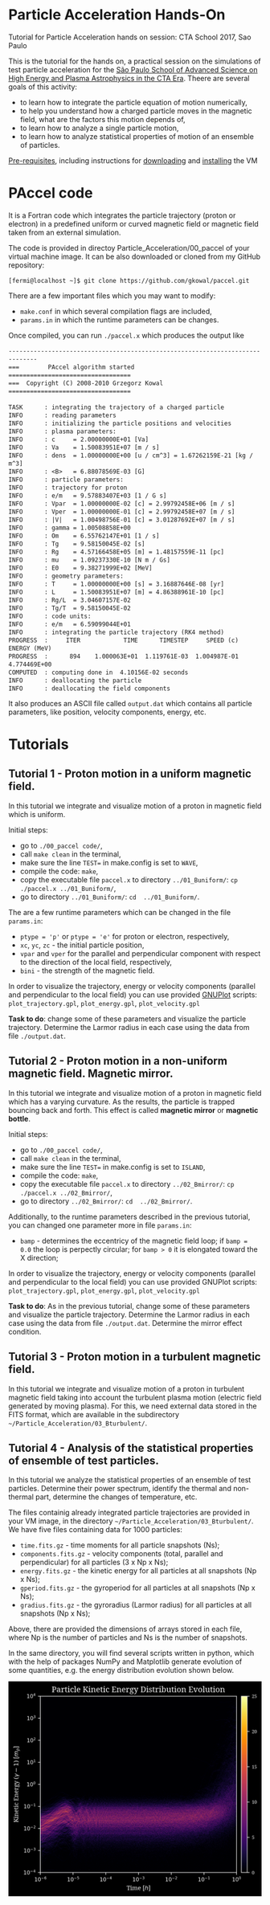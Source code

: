 # Particle Acceleration Hands-On

Tutorial for Particle Acceleration hands on session: CTA School 2017, Sao Paulo

This is the tutorial for the hands on, a practical session on the simulations of test particle acceleration for the [São Paulo School of Advanced Science on High Energy and Plasma Astrophysics in the CTA Era](http://www.astro.iag.usp.br/~highenastro/). Theere are several goals of this activity:
- to learn how to integrate the particle equation of motion numerically,
- to help you understand how a charged particle moves in the magnetic field, what are the factors this motion depends of,
- to learn how to analyze a single particle motion,
- to learn how to analyze statistical properties of motion of an ensemble of particles.

[Pre-requisites](./pre-requisites.md), including instructions for [downloading](./pre-requisites.md#download-links) and [installing](./pre-requisites.md#instructions-for-installing-vm) the VM

# PAccel code

It is a Fortran code which integrates the particle trajectory (proton or electron) in a predefined uniform or curved magnetic field or magnetic field taken from an external simulation.

The code is provided in directoy Particle_Acceleration/00_paccel of your virtual machine image. It can be also downloaded or cloned from my GitHub repository:
```
[fermi@localhost ~]$ git clone https://github.com/gkowal/paccel.git
```
There are a few important files which you may want to modify:
- `make.conf` in which several compilation flags are included,
- `params.in` in which the runtime parameters can be changes.

Once compiled, you can run `./paccel.x` which produces the output like

```
------------------------------------------------------------------------------
===        PAccel algorithm started         ==================================
===  Copyright (C) 2008-2010 Grzegorz Kowal ==================================

TASK      : integrating the trajectory of a charged particle
INFO      : reading parameters
INFO      : initializing the particle positions and velocities
INFO      : plasma parameters:
INFO      : c     = 2.00000000E+01 [Va]
INFO      : Va    = 1.50083951E+07 [m / s]
INFO      : dens  = 1.00000000E+00 [u / cm^3] = 1.67262159E-21 [kg / m^3]
INFO      : <B>   = 6.88078569E-03 [G]
INFO      : particle parameters:
INFO      : trajectory for proton
INFO      : e/m   = 9.57883407E+03 [1 / G s]
INFO      : Vpar  = 1.00000000E-02 [c] = 2.99792458E+06 [m / s]
INFO      : Vper  = 1.00000000E-01 [c] = 2.99792458E+07 [m / s]
INFO      : |V|   = 1.00498756E-01 [c] = 3.01287692E+07 [m / s]
INFO      : gamma = 1.00508858E+00
INFO      : Om    = 6.55762147E+01 [1 / s]
INFO      : Tg    = 9.58150045E-02 [s]
INFO      : Rg    = 4.57166458E+05 [m] = 1.48157559E-11 [pc]
INFO      : mu    = 1.09237330E-10 [N m / Gs]
INFO      : E0    = 9.38271999E+02 [MeV]
INFO      : geometry parameters:
INFO      : T     = 1.00000000E+00 [s] = 3.16887646E-08 [yr]
INFO      : L     = 1.50083951E+07 [m] = 4.86388961E-10 [pc]
INFO      : Rg/L  = 3.04607157E-02
INFO      : Tg/T  = 9.58150045E-02
INFO      : code units:
INFO      : e/m   = 6.59099044E+01
INFO      : integrating the particle trajectory (RK4 method)
PROGRESS  :     ITER            TIME      TIMESTEP     SPEED (c)  ENERGY (MeV)
PROGRESS  :      894    1.000063E+01  1.119761E-03  1.004987E-01  4.774469E+00
COMPUTED  : computing done in  4.10156E-02 seconds
INFO      : deallocating the particle
INFO      : deallocating the field components
```

It also produces an ASCII file called `output.dat` which contains all particle parameters, like position, velocity components, energy, etc.

# Tutorials

## Tutorial 1 - Proton motion in a uniform magnetic field.

In this tutorial we integrate and visualize motion of a proton in magnetic field which is uniform.

Initial steps:
- go to `./00_paccel code/`,
- call `make clean` in the terminal,
- make sure the line `TEST=` in make.config is set to `WAVE`,
- compile the code: `make`,
- copy the executable file `paccel.x` to directory `../01_Buniform/`: `cp ./paccel.x ../01_Buniform/`,
- go to directory `../01_Buniform/`: `cd  ../01_Buniform/`.

The are a few runtime parameters which can be changed in the file `params.in`:
- `ptype = 'p'` or `ptype = 'e'` for proton or electron, respectively,
- `xc`, `yc`, `zc` - the initial particle position,
- `vpar` and `vper` for the parallel and perpendicular component with respect to the direction of the local field, respectively,
- `bini` - the strength of the magnetic field.

In order to visualize the trajectory, energy or velocity components (parallel and perpendicular to the local field) you can use provided [GNUPlot](http://www.gnuplot.info/) scripts: `plot_trajectory.gpl`, `plot_energy.gpl`, `plot_velocity.gpl`

**Task to do**: change some of these parameters and visualize the particle trajectory. Determine the Larmor radius in each case using the data from file `./output.dat`.


## Tutorial 2 - Proton motion in a non-uniform magnetic field. Magnetic mirror.

In this tutorial we integrate and visualize motion of a proton in magnetic field which has a varying curvature. As the results, the particle is trapped bouncing back and forth. This effect is called **magnetic mirror** or **magnetic bottle**.

Initial steps:
- go to `./00_paccel code/`,
- call `make clean` in the terminal,
- make sure the line `TEST=` in make.config is set to `ISLAND`,
- compile the code: `make`,
- copy the executable file `paccel.x` to directory `../02_Bmirror/`: `cp ./paccel.x ../02_Bmirror/`,
- go to directory `../02_Bmirror/`: `cd  ../02_Bmirror/`.

Additionally, to the runtime parameters described in the previous tutorial, you can changed one parameter more in file `params.in`:
- `bamp` - determines the eccentricy of the magnetic field loop; if `bamp = 0.0` the loop is perpectly circular; for `bamp > 0` it is elongated toward the X direction;

In order to visualize the trajectory, energy or velocity components (parallel and perpendicular to the local field) you can use provided GNUPlot scripts: `plot_trajectory.gpl`, `plot_energy.gpl`, `plot_velocity.gpl`

**Task to do**: As in the previous tutorial, change some of these parameters and visualize the particle trajectory. Determine the Larmor radius in each case using the data from file `./output.dat`. Determine the mirror effect condition.


## Tutorial 3 - Proton motion in a turbulent magnetic field.

In this tutorial we integrate and visualize motion of a proton in turbulent magnetic field taking into account the turbulent plasma motion (electric field generated by moving plasma). For this, we need external data stored in the FITS format, which are available in the subdirectory `~/Particle_Acceleration/03_Bturbulent/`.


## Tutorial 4 - Analysis of the statistical properties of ensemble of test particles.

In this tutorial we analyze the statistical properties of an ensemble of test particles. Determine their power spectrum, identify the thermal and non-thermal part, determine the changes of temperature, etc.

The files containig already integrated particle trajectories are provided in your VM image, in the directory `~/Particle_Acceleration/03_Bturbulent/`. We have five files containing data for 1000 particles:
- `time.fits.gz` - time moments for all particle snapshots (Ns);
- `components.fits.gz` - velocity components (total, parallel and perpendicular) for all particles (3 x Np x Ns);
- `energy.fits.gz` - the kinetic energy for all particles at all snapshots (Np x Ns);
- `gperiod.fits.gz` - the gyroperiod for all particles at all snapshots (Np x Ns);
- `gradius.fits.gz` - the gyroradius (Larmor radius) for all particles at all snapshots (Np x Ns);

Above, there are provided the dimensions of arrays stored in each file, where Np is the number of particles and Ns is the number of snapshots.

In the same directory, you will find several scripts written in python, which with the help of packages NumPy and Matplotlib generate evolution of some quantities, e.g. the energy distribution evolution shown below.

![](./energy_histogram.png "Particle Energy Distribution Evolution")
